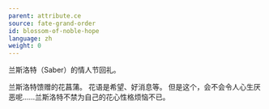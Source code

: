 ```yaml
---
parent: attribute.ce
source: fate-grand-order
id: blossom-of-noble-hope
language: zh
weight: 0
---
```


兰斯洛特（Saber）的情人节回礼。

兰斯洛特馈赠的花菖蒲。
花语是希望、好消息等。
但是这个，会不会令人心生厌恶呢……兰斯洛特不禁为自己的花心性格烦恼不已。
